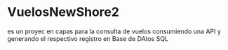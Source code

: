 # VuelosNewShore2
es un proyec en capas para la consulta de vuelos consumiendo una API y generando el respectivo registro en Base de DAtos SQL
